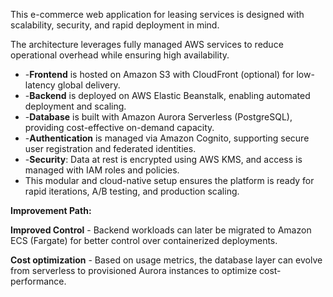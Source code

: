 This e-commerce web application for leasing services is designed with scalability, security, and rapid deployment in mind.

The architecture leverages fully managed AWS services to reduce operational overhead while ensuring high availability.

- -**Frontend** is hosted on Amazon S3 with CloudFront (optional) for low-latency global delivery.
- -**Backend** is deployed on AWS Elastic Beanstalk, enabling automated deployment and scaling.
- -**Database** is built with Amazon Aurora Serverless (PostgreSQL), providing cost-effective on-demand capacity.
- -**Authentication** is managed via Amazon Cognito, supporting secure user registration and federated identities.
- -**Security**: Data at rest is encrypted using AWS KMS, and access is managed with IAM roles and policies.
- This modular and cloud-native setup ensures the platform is ready for rapid iterations, A/B testing, and production scaling.

**Improvement Path:**

**Improved Control** -  Backend workloads can later be migrated to Amazon ECS (Fargate) for better control over containerized deployments.
 
**Cost optimization** - Based on usage metrics, the database layer can evolve from serverless to provisioned Aurora instances to optimize cost-performance.

